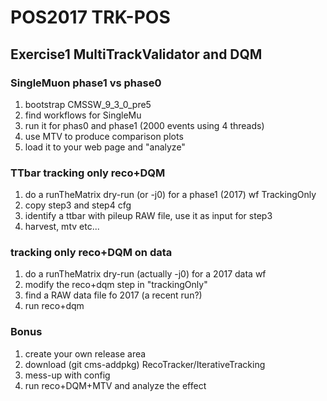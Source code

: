 # POS2017 TRK-POS

## Exercise1 MultiTrackValidator and DQM

### SingleMuon phase1 vs phase0
1. bootstrap CMSSW_9_3_0_pre5
2. find workflows for SingleMu
3. run it for phas0 and phase1  (2000 events using 4 threads)
4. use MTV to produce comparison plots
5. load it to your web page and "analyze"

### TTbar tracking only reco+DQM
1. do a runTheMatrix dry-run (or -j0) for a phase1 (2017) wf TrackingOnly
2. copy step3 and step4 cfg 
3. identify a ttbar with pileup RAW file, use it as input for step3
4. harvest, mtv etc...

### tracking only reco+DQM on data
1. do a runTheMatrix dry-run (actually -j0) for a 2017 data wf
2. modify the reco+dqm step in "trackingOnly"
3. find a RAW data file fo 2017 (a recent run?)
4. run reco+dqm

### Bonus
1. create your own release area
2. download (git cms-addpkg) RecoTracker/IterativeTracking
3. mess-up with config
4. run reco+DQM+MTV and analyze the effect

